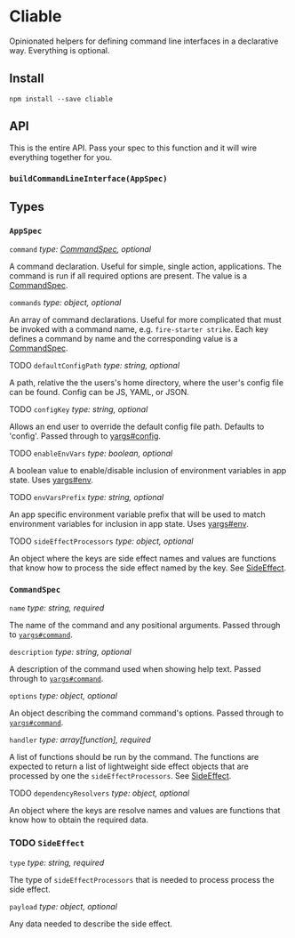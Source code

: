 # Cliable

Opinionated helpers for defining command line interfaces in a declarative way. Everything is optional.

## Install

```
npm install --save cliable
```

## API

This is the entire API. Pass your spec to this function and it will wire everything together for you.

### `buildCommandLineInterface(AppSpec)`

## Types

### `AppSpec`

`command` _type: [CommandSpec](#commandspec), optional_

  A command declaration. Useful for simple, single action, applications. The command is run if all required options are present. The value is a [CommandSpec](#commandspec).

`commands` _type: object, optional_

  An array of command declarations. Useful for more complicated that must be invoked with a command name, e.g. `fire-starter strike`. Each key defines a command by name and the corresponding value is a [CommandSpec](#commandspec).

TODO `defaultConfigPath` _type: string, optional_

  A path, relative the the users's home directory, where the user's config file can be found. Config can be JS, YAML, or JSON.

TODO `configKey` _type: string, optional_

  Allows an end user to override the default config file path. Defaults to 'config'. Passed through to [yargs#config](https://github.com/yargs/yargs#config).

TODO `enableEnvVars` _type: boolean, optional_

  A boolean value to enable/disable inclusion of environment variables in app state. Uses [yargs#env](https://github.com/yargs/yargs#envprefix).

TODO `envVarsPrefix` _type: string, optional_

  An app specific environment variable prefix that will be used to match environment variables for inclusion in app state. Uses [yargs#env](https://github.com/yargs/yargs#envprefix).

TODO `sideEffectProcessors` _type: object, optional_

  An object where the keys are side effect names and values are functions that know how to process the side effect named by the key. See [SideEffect](#sideeffect).

### `CommandSpec`

`name` _type: string, required_

  The name of the command and any positional arguments. Passed through to [`yargs#command`](https://github.com/yargs/yargs#commandcmd-desc-builder-handler).

`description` _type: string, optional_

  A description of the command used when showing help text. Passed through to [`yargs#command`](https://github.com/yargs/yargs#commandcmd-desc-builder-handler).

`options` _type: object, optional_

  An object describing the command command's options. Passed through to [`yargs#command`](https://github.com/yargs/yargs#commandcmd-desc-builder-handler).

`handler` _type: array[function], required_

  A list of functions should be run by the command. The functions are expected to return a list of lightweight side effect objects that are processed by one the `sideEffectProcessors`. See [SideEffect](#sideeffect).

TODO `dependencyResolvers` _type: object, optional_

  An object where the keys are resolve names and values are functions that know how to obtain the required data.

### TODO `SideEffect`

`type` _type: string, required_

The type of `sideEffectProcessors` that is needed to process process the side effect.

`payload` _type: object, optional_

Any data needed to describe the side effect.
